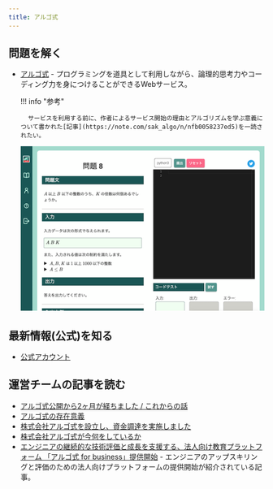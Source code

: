 ```yaml
---
title: アルゴ式
---
```


## 問題を解く

- [アルゴ式](https://algo-method.com/) - プログラミングを道具として利用しながら、論理的思考力やコーディング力を身につけることができるWebサービス。

    !!! info "参考"

        サービスを利用する前に、作者によるサービス開始の理由とアルゴリズムを学ぶ意義について書かれた[記事](https://note.com/sak_algo/n/nfb0058237ed5)を一読されたい。


    <div align="center">
      <img loading = "lazy" src="../../images/related_contest_sites/algo_method/algo_method.png" alt="algo method">
    </div>

## 最新情報(公式)を知る

- [公式アカウント](https://twitter.com/algo_method)

## 運営チームの記事を読む

- [アルゴ式公開から2ヶ月が経ちました / これからの話](https://note.com/sak_algo/n/nf63c98059c5c)
- [アルゴ式の存在意義](https://note.com/sak_algo/n/n33da1fbfea38)
- [株式会社アルゴ式を設立し、資金調達を実施しました](https://note.com/sak_algo/n/nf5fbbbe3d600)
- [株式会社アルゴ式が今何をしているか](https://note.com/sak_algo/n/n566297c9cf6e)
- [エンジニアの継続的な技術評価と成長を支援する、法人向け教育プラットフォーム 「アルゴ式 for business」提供開始](https://prtimes.jp/main/html/rd/p/000000002.000105963.html) - エンジニアのアップスキリングと評価のための法人向けプラットフォームの提供開始が紹介されている記事。
